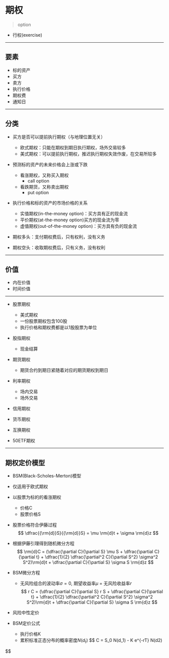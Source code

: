 # 期权
> option



- 行权(exercise)

---
## 要素

- 标的资产
- 买方
- 卖方
- 执行价格
- 期权费
- 通知日


---
## 分类
- 买方是否可以提前执行期权（与地理位置无关）
    - 欧式期权：只能在期权到期日执行期权，场外交易较多
    - 美式期权：可以提前执行期权，推迟执行期权失效作废，在交易所较多
- 预测标的资产的未来价格会上涨或下跌
    - 看涨期权，又称买入期权
        - call option
    - 看跌期货，又称卖出期权
        - put option
- 执行价格和标的资产的市场价格的关系
    - 实值期权(in-the-money option)：买方具有正的现金流
    - 平价期权(at-the-money option)买方的现金流为零
    - 虚值期权(out-of-the-money option)：买方具有负的现金流


- 期权多头：支付期权费后，只有权利，没有义务
- 期权空头：收取期权费后，只有义务，没有权利

---
## 价值

- 内在价值
- 时间价值






---
- 股票期权
    - 美式期权
    - 一份股票期权包含100股
    - 执行价格和期权费都是以1股股票为单位


- 股指期权
    - 现金结算
- 期货期权
    - 期货合约到期日紧随着对应的期货期权到期日
- 利率期权
    - 场内交易
    - 场外交易
- 信用期权
- 货币期权
- 互换期权
- 50ETF期权

---

## 期权定价模型
- BSM(Black-Scholes-Merton)模型
- 仅适用于欧式期权
- 以股票为标的的看涨期权
    - 价格C
    - 股票价格S

- 股票价格符合伊藤过程
$$
\dfrac{{\rm{d}}S}{{\rm{d}}S} = \mu \rm{d}t + \sigma \rm{d}z
$$

- 根据伊藤引理得到随机微分方程
$$
\rm{d}C = (\dfrac{\partial C}{\partial S} \mu S + \dfrac{\partial C}{\partial t}  + \dfrac{1}{2} \dfrac{\partial^2 C}{\partial S^2} \sigma^2 S^2)\rm{d}t + \dfrac{\partial C}{\partial S} \sigma S \rm{d}z
$$
- BSM微分方程
    - 无风险组合的波动率$\sigma = 0$, 期望收益率$\mu$ = 无风险收益率$r$
$$
r C = (\dfrac{\partial C}{\partial S} r S + \dfrac{\partial C}{\partial t}  + \dfrac{1}{2} \dfrac{\partial^2 C}{\partial S^2} \sigma^2 S^2)\rm{d}t + \dfrac{\partial C}{\partial S} \sigma S \rm{d}z
$$

- 风险中性定价

- BSM定价公式
    - 执行价格K
    - 累积标准正态分布的概率密度$N(d_t)$
$$
C = S_0 N(d_1) - K e^{-rT} N(d2)

$$